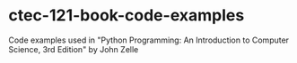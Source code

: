 # ctec-121-book-code-examples
Code examples used in "Python Programming: An Introduction to Computer Science, 3rd Edition" by John Zelle
